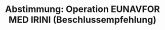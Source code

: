 ---
abstimmung:
  abstimmung: 2
  bundestagssitzung: 166
  datum: 25. April 2024
  legislaturperiode: 20
categories:
- Todo
data:
- title: Abstimmungsergebnis 20240425_2.pdf
  url: /res/2025-btw/abstimmungsergebnisse/20240425_2.pdf
- title: Abstimmungsergebnis 20240425_2_xls.xlsx
  url: /res/2025-btw/abstimmungsergebnisse/20240425_2_xls.xlsx
- title: Abstimmungsergebnis 20240425_2_xls.csv
  url: /res/2025-btw/abstimmungsergebnisse_csv/20240425_2_xls.csv
documents:
- local: /res/2025-btw/drucksachen/2010508.pdf
  summary: '### Antrag der Bundesregierung: Fortsetzung der Beteiligung an EUNAVFOR
    MED IRINI


    Der Antrag der Bundesregierung befürwortet die Fortsetzung der Beteiligung bewaffneter
    deutscher Streitkräfte an der EU-geführten Operation EUNAVFOR MED IRINI im Mittelmeer.  Die
    Laufzeit soll bis zum 30. April 2025 verlängert werden.


    **Kernpunkte und Ziele:**


    * Fortsetzung der Beteiligung an EUNAVFOR MED IRINI

    * Verhinderung des illegalen Waffenhandels nach Libyen

    * Unterstützung der VN-Resolutionen zum Waffenembargo

    * Beitrag zur Bekämpfung von Schleuser- und Menschenhändlernetzwerken

    * Unterstützung beim Kapazitätsaufbau libyscher Institutionen

    * Bereitstellung von bis zu 300 Soldatinnen und Soldaten'
  title: Drucksache 20/10508
  url: https://dserver.bundestag.de/btd/20/105/2010508.pdf
- local: /res/2025-btw/drucksachen/2011023.pdf
  summary: '### Beschlussempfehlung und Bericht des Auswärtigen Ausschusses


    Der Ausschuss empfiehlt die Fortsetzung der deutschen Beteiligung an der EU-geführten
    Operation EUNAVFOR MED IRINI bis April 2025.  **Kernpunkte und Ziele:** Verlängerung
    der Beteiligung bewaffneter deutscher Streitkräfte an der Operation; Aufrechterhaltung
    des VN-Waffenembargos gegen Libyen; Unterstützung des politischen Übergangsprozesses
    in Libyen; Bekämpfung von Waffenlieferungen an Konfliktparteien.

    '
  title: Drucksache 20/11023
  url: https://dserver.bundestag.de/btd/20/110/2011023.pdf
ergebnis:
  AfD:
    enthaltung: 1
    gesamt: 77
    ja: 0
    nein: 64
    nichtabgegeben: 12
    ungueltig: 0
  BSW:
    enthaltung: 0
    gesamt: 10
    ja: 0
    nein: 6
    nichtabgegeben: 4
    ungueltig: 0
  Bündnis 90/Die Grünen:
    enthaltung: 0
    gesamt: 116
    ja: 104
    nein: 1
    nichtabgegeben: 11
    ungueltig: 0
  CDU/CSU:
    enthaltung: 1
    gesamt: 196
    ja: 179
    nein: 0
    nichtabgegeben: 16
    ungueltig: 0
  Die Linke:
    enthaltung: 0
    gesamt: 28
    ja: 0
    nein: 23
    nichtabgegeben: 5
    ungueltig: 0
  FDP:
    enthaltung: 0
    gesamt: 91
    ja: 83
    nein: 0
    nichtabgegeben: 8
    ungueltig: 0
  Fraktionslos:
    enthaltung: 0
    gesamt: 7
    ja: 1
    nein: 2
    nichtabgegeben: 4
    ungueltig: 0
  SPD:
    enthaltung: 0
    gesamt: 207
    ja: 187
    nein: 4
    nichtabgegeben: 16
    ungueltig: 0
layout: abstimmung
links:
- title: Link zu bundestag.de
  url: https://www.bundestag.de/parlament/plenum/abstimmung/abstimmung?id=913
preview: 'Deutscher Bundestag


  166. Sitzung des Deutschen Bundestages

  am Donnerstag, 25. April 2024


  Endgültiges Ergebnis der Namentlichen Abstimmung Nr. 2


  Beschlussempfehlung des Auswärtigen Ausschusses (3. Ausschuss)

  zu dem Antrag der Bundesregierung

  Fortsetzung der Beteiligung bewaffneter deutscher Streitkräfte an der durch die

  Europäische Union geführten Operation EUNAVFOR MED IRINI

  Drs. 20/10508 und 20/11023'
tags:
- Todo
title: 'Abstimmung: Operation EUNAVFOR MED IRINI (Beschlussempfehlung)'
---
